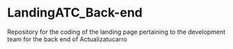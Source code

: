 # LandingATC_Back-end
Repository for the coding of the landing page pertaining to the development team for the back end of Actualizatucarro
